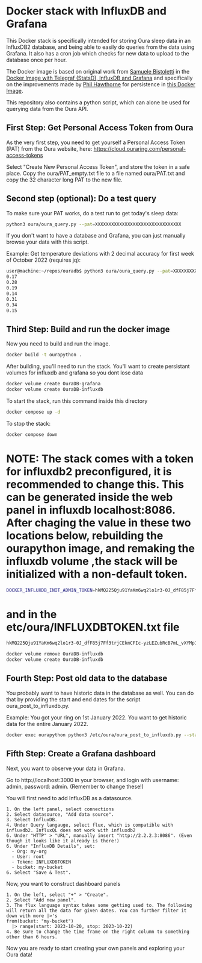 # Docker stack with InfluxDB and Grafana

This Docker stack is specifically intended for storing Oura sleep data in an InfluxDB2 database, and being able to easily do queries from the data using Grafana. It also has a cron job which checks for new data to upload to the database once per hour.

The Docker image is based on original work from [Samuele Bistoletti](https://github.com/samuelebistoletti) in the [Docker Image with Telegraf (StatsD), InfluxDB and Grafana](https://github.com/samuelebistoletti/docker-statsd-influxdb-grafana) and specifically on the improvements made by [Phil Hawthorne](https://github.com/philhawthorne) for persistence in [this Docker Image](https://github.com/philhawthorne/docker-influxdb-grafana). 

This repository also contains a python script, which can alone be used for querying data from the Oura API.

## First Step: Get Personal Access Token from Oura

As the very first step, you need to get yourself a Personal Access Token (PAT) from the Oura website, here: https://cloud.ouraring.com/personal-access-tokens

Select "Create New Personal Access Token", and store the token in a safe place. Copy the oura/PAT_empty.txt file to a file named oura/PAT.txt and copy the 32 character long PAT to the new file.

## Second step (optional): Do a test query

To make sure your PAT works, do a test run to get today's sleep data:

```sh
python3 oura/oura_query.py --pat=XXXXXXXXXXXXXXXXXXXXXXXXXXXXXXXX
```

If you don't want to have a database and Grafana, you can just manually browse your data with this script.

Example: Get temperature deviations with 2 decimal accuracy for first week of October 2022 (requires jq):

```sh
user@machine:~/repos/ouradb$ python3 oura/oura_query.py --pat=XXXXXXXXXXXXXXXXXXXXXXXXXXXXXXXX --start=2022-10-01 --end=2022-10-07|jq '.temperature_deviation'
0.17
0.28
0.19
0.14
0.31
0.34
0.15
```

## Third Step: Build and run the docker image

Now you need to build and run the image. 

```sh
docker build -t ourapython .
```

After building, you'll need to run the stack. You'll want to create persistant volumes for influxdb and grafana so you dont lose data
```sh
docker volume create OuraDB-grafana
docker volume create OuraDB-influxdb

```



To start the stack, run this command inside this directory

```sh
docker compose up -d
```

To stop the stack:

```sh
docker compose down
```

# NOTE: The stack comes with a token for influxdb2 preconfigured, it is recommended to change this. This can be generated inside the web panel in influxdb localhost:8086. After chaging the value in these two locations below, rebuilding the ourapython image, and remaking the influxdb volume ,the stack will be initialized with a non-default token.  
```sh
DOCKER_INFLUXDB_INIT_ADMIN_TOKEN=hkMQ225Qju91YaKm6wq2lo1r3-0J_dfF85j7Ff3trjCEkmCFIc-yzLEZubRcB7mL_vXYMpIilp7yrttYYRAiVA==
```
# and in the etc/oura/INFLUXDBTOKEN.txt file
```sh
hkMQ225Qju91YaKm6wq2lo1r3-0J_dfF85j7Ff3trjCEkmCFIc-yzLEZubRcB7mL_vXYMpIilp7yrttYYRAiVA==
```
```sh
docker volume remove OuraDB-influxdb
docker volume create OuraDB-influxdb
```
## Fourth Step: Post old data to the database

You probably want to have historic data in the database as well. You can do that by providing the start and end dates for the script oura_post_to_influxdb.py.

Example: You got your ring on 1st January 2022. You want to get historic data for the entire January 2022.

```sh
docker exec ourapython python3 /etc/oura/oura_post_to_influxdb.py --start=2022-01-01 --end=2022-01-31
```

## Fifth Step: Create a Grafana dashboard

Next, you want to observe your data in Grafana.

Go to http://localhost:3000 in your browser, and login with username: admin, password: admin. (Remember to change these!)

You will first need to add InfluxDB as a datasource.

```
1. On the left panel, select connections
2. Select datasource, "Add data source".
3. Select InfluxDB.
4. Under Query langauge, select flux, which is compatible with influxdb2. InfluxQL does not work with influxdb2
6. Under "HTTP" > "URL", manually insert "http://2.2.2.3:8086". (Even though it looks like it already is there!)
6. Under "InfluxDB Details", set:
  - Org: my-org
  - User: root
  - Token: INFLUXDBTOKEN
  - bucket: my-bucket
6. Select "Save & Test".
```

Now, you want to construct dashboard panels

```
1. On the left, select "+" > "Create".
2. Select "Add new panel".
3. The flux language syntax takes some getting used to. The following will return all the data for given dates. You can further filter it down with more |>'s
from(bucket: "my-bucket")
  |> range(start: 2023-10-20, stop: 2023-10-22)
4. Be sure to change the time frame on the right column to something other than 6 hours.
```

Now you are ready to start creating your own panels and exploring your Oura data!
